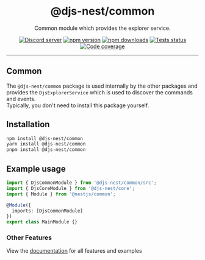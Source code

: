 <div align="center">
    <h1>@djs-nest/common</h1>
    Common module which provides the explorer service.
    <br/>
    <p>
        <a href="https://discord.gg/djs"><img src="https://img.shields.io/discord/222078108977594368?color=5865F2&logo=discord&logoColor=white" alt="Discord server" /></a>
		<a href="https://www.npmjs.com/package/@djs-nest/common"><img src="https://img.shields.io/npm/v/@djs-nest/common.svg?maxAge=3600" alt="npm version" /></a>
		<a href="https://www.npmjs.com/package/@djs-nest/common"><img src="https://img.shields.io/npm/dt/@djs-nest/common.svg?maxAge=3600" alt="npm downloads" /></a>
		<a href="https://github.com/djs-nest/djs-nest/actions"><img src="https://github.com/djs-nest/djs-nest/actions/workflows/test.yml/badge.svg" alt="Tests status" /></a>
		<a href="https://codecov.io/gh/djs-nest/djs-nest" ><img src="https://codecov.io/gh/djs-nest/djs-nest/branch/main/graph/badge.svg?precision=2" alt="Code coverage" /></a>
	</p>
</div>

---

## Common

The `@djs-nest/common` package is used internally by the other packages and provides the `DjsExplorerService` which is
used to discover the commands and events.  
Typically, you don't need to install this package yourself.

## Installation

```bash
npm install @djs-nest/common
yarn install @djs-nest/common
pnpm install @djs-nest/common
```

## Example usage

```ts
import { DjsCommonModule } from '@djs-nest/common/src';
import { DjsCoreModule } from '@djs-nest/core';
import { Module } from '@nestjs/common';

@Module({
  imports: [DjsCommonModule]
})
export class MainModule {}
```

### Other Features

View the [documentation][documentation] for all features and examples

[documentation]: https://djs-nest.github.io/djs-nest/
